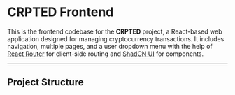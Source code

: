 # CRPTED Frontend

This is the frontend codebase for the **CRPTED** project, a React-based web application designed for managing cryptocurrency transactions. It includes navigation, multiple pages, and a user dropdown menu with the help of [React Router](https://reactrouter.com/) for client-side routing and [ShadCN UI](https://ui.shadcn.dev/) for components.

---

## Project Structure

